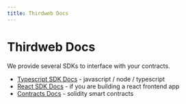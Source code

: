 ```yaml
---
title: Thirdweb Docs
---
```


# Thirdweb Docs

We provide several SDKs to interface with your contracts.

- [Typescript SDK Docs](./typescript) - javascript / node / typescript
- [React SDK Docs](./react) - if you are building a react frontend app
- [Contracts Docs](./contracts) - solidity smart contracts
